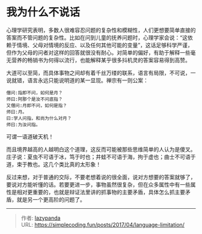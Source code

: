# 我为什么不说话


心理学研究表明，多数人很难容忍问题的复杂性和模糊性，人们更想要简单直接的答案而不管问题的复杂性。比如在问到儿童的抚养问题时，心理学家会说：“这依赖于情境、父母对情境的反应、以及任何其他可能的变量”，这话足够科学严谨，但作为父母的问者对这样的回答就很没有耐心。对简单的偏好，有助于解释一些毫无营养的畅销书为何得以流行，也能解释某乎很多抖机灵的答案容易得到高赞。

大道可以至简，而具体事物之间却有着千丝万缕的联系，语言有局限，不可说，一说就错，语言永远只能说明道的某一显现。禅宗有一则公案：
```
僧问:指即不问，如何是月？
师曰:阿那个是汝不问底指？
又僧问:月即不问，如何是指？
师曰:月。
曰:学人问指，和尚为什么对月？
师曰:为汝问指。
```
可谓一语道破天机！

而且境界越高的人越明白这个道理，这反而可能被那些思维简单的人认为是傻叉。庄子说：夏虫不可语于冰，笃于时也；井蛙不可语于海，拘于虚也；曲士不可语于道，束于教也。这几个类比真的太形象！

反过来想，对于普通的交际，不要老想着说的很全面，说对方想要的答案就够了，要说对方能听懂的话。若要更进一步，事物虽然很复杂，但在众多属性中有一些属性是相对更重要的，也就是辩证法里讲的抓事物的主要矛盾，具体怎么抓主要矛盾，就是另一个更高阶的问题了。


---

> 作者: [lazypanda](https://github.com/wanghuibin0)  
> URL: https://simplecoding.fun/posts/2017/04/language-limitation/  

